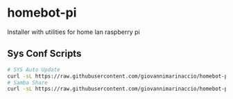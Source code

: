 # homebot-pi

Installer with utilities for home lan raspberry pi

## Sys Conf Scripts

```bash
# SYS Auto Update
curl -sL https://raw.githubusercontent.com/giovannimarinaccio/homebot-pi/develop/setup/sys_auto_update.sh | bash
# Samba Share
curl -sL https://raw.githubusercontent.com/giovannimarinaccio/homebot-pi/develop/setup/samba_share.sh | bash
```
